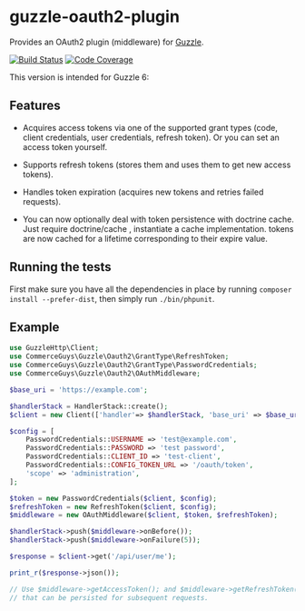 guzzle-oauth2-plugin
====================

Provides an OAuth2 plugin (middleware) for [Guzzle](http://guzzlephp.org/).

[![Build Status](https://travis-ci.org/commerceguys/guzzle-oauth2-plugin.svg)](https://travis-ci.org/commerceguys/guzzle-oauth2-plugin)
[![Code Coverage](https://scrutinizer-ci.com/g/commerceguys/guzzle-oauth2-plugin/badges/coverage.png?b=master)](https://scrutinizer-ci.com/g/commerceguys/guzzle-oauth2-plugin/?branch=master)

This version is intended for Guzzle 6:

## Features

- Acquires access tokens via one of the supported grant types (code, client credentials,
  user credentials, refresh token). Or you can set an access token yourself.
- Supports refresh tokens (stores them and uses them to get new access tokens).
- Handles token expiration (acquires new tokens and retries failed requests).

- You can now optionally deal with token persistence with doctrine cache. Just require doctrine/cache , instantiate a cache implementation.
  tokens are now cached for a lifetime corresponding to their expire value.

## Running the tests

First make sure you have all the dependencies in place by running `composer install --prefer-dist`, then simply run `./bin/phpunit`.

## Example
```php
use GuzzleHttp\Client;
use CommerceGuys\Guzzle\Oauth2\GrantType\RefreshToken;
use CommerceGuys\Guzzle\Oauth2\GrantType\PasswordCredentials;
use CommerceGuys\Guzzle\Oauth2\OAuthMiddleware;

$base_uri = 'https://example.com';

$handlerStack = HandlerStack::create();
$client = new Client(['handler'=> $handlerStack, 'base_uri' => $base_uri, 'auth' => 'oauth2']);

$config = [
    PasswordCredentials::USERNAME => 'test@example.com',
    PasswordCredentials::PASSWORD => 'test password',
    PasswordCredentials::CLIENT_ID => 'test-client',
    PasswordCredentials::CONFIG_TOKEN_URL => '/oauth/token',
    'scope' => 'administration',
];

$token = new PasswordCredentials($client, $config);
$refreshToken = new RefreshToken($client, $config);
$middleware = new OAuthMiddleware($client, $token, $refreshToken);

$handlerStack->push($middleware->onBefore());
$handlerStack->push($middleware->onFailure(5));

$response = $client->get('/api/user/me');

print_r($response->json());

// Use $middleware->getAccessToken(); and $middleware->getRefreshToken() to get tokens
// that can be persisted for subsequent requests.

```
